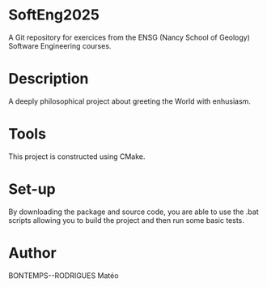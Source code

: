 # SoftEng2025

A Git repository for exercices from the ENSG (Nancy School of Geology) Software Engineering courses.

# Description

A deeply philosophical project about greeting the World with enhusiasm.

# Tools

This project is constructed using CMake.

# Set-up

By downloading the package and source code, you are able to use the .bat scripts allowing you to 
build the project and then run some basic tests.

# Author

BONTEMPS--RODRIGUES Matéo